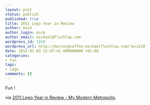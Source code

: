 ```yaml
---
layout: post
status: publish
published: true
title: 2011 Lego Year in Review
author: mick
author_login: mick
author_email: mickael@flochlay.com
wordpress_id: 1210
wordpress_url: http://morningcoffee.mickaelflochlay.com/?p=1210
date: 2012-01-03 12:47:41.000000000 +01:00
categories:
- Fun
tags:
- Lego
comments: []
---
```

Fun !

via <a href="http://www.mymodernmet.com/profiles/blogs/2011-lego-year-in-review">2011 Lego Year in Review - My Modern Metropolis</a>.
